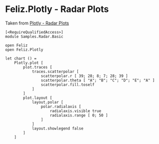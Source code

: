 # Feliz.Plotly - Radar Plots

Taken from [Plotly - Radar Plots](https://plot.ly/javascript/radar-chart/)

```fsharp:plotly-chart-radar-basic
[<RequireQualifiedAccess>]
module Samples.Radar.Basic

open Feliz
open Feliz.Plotly

let chart () =
    Plotly.plot [
        plot.traces [
            traces.scatterpolar [
                scatterpolar.r [ 39; 28; 8; 7; 28; 39 ]
                scatterpolar.theta [ "A"; "B"; "C"; "D"; "E"; "A" ]
                scatterpolar.fill.toself
            ]
        ]
        plot.layout [
            layout.polar [
                polar.radialaxis [
                    radialaxis.visible true
                    radialaxis.range [ 0; 50 ]
                ]
            ]
            layout.showlegend false
        ]
    ]
```